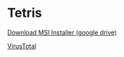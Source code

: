 # Tetris


[Download MSI Installer (google drive)](https://drive.google.com/file/d/1N7tUZW3ucJ_FQt7vhxWutYO8FZuJuaNb/view?usp=drive_link)

[VirusTotal](https://www.virustotal.com/gui/file/539548156fbd66e7115a6d82d9a4c2dea2047f8480ad13d9bae1daba52c22dba?nocache=1)
